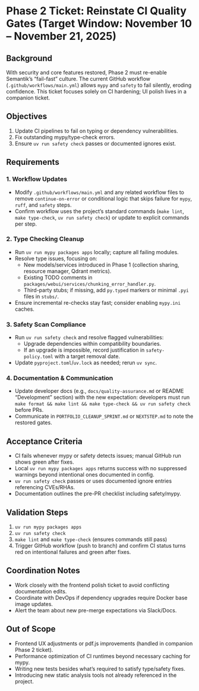 # Phase 2 Ticket: Reinstate CI Quality Gates (Target Window: November 10 – November 21, 2025)

## Background
With security and core features restored, Phase 2 must re-enable Semantik’s “fail-fast” culture. The current GitHub workflow (`.github/workflows/main.yml`) allows `mypy` and `safety` to fail silently, eroding confidence. This ticket focuses solely on CI hardening; UI polish lives in a companion ticket.

## Objectives
1. Update CI pipelines to fail on typing or dependency vulnerabilities.
2. Fix outstanding mypy/type-check errors.
3. Ensure `uv run safety check` passes or documented ignores exist.

## Requirements
### 1. Workflow Updates
- Modify `.github/workflows/main.yml` and any related workflow files to remove `continue-on-error` or conditional logic that skips failure for `mypy`, `ruff`, and `safety` steps.
- Confirm workflow uses the project’s standard commands (`make lint`, `make type-check`, `uv run safety check`) or update to explicit commands per step.

### 2. Type Checking Cleanup
- Run `uv run mypy packages apps` locally; capture all failing modules.
- Resolve type issues, focusing on:
  - New models/services introduced in Phase 1 (collection sharing, resource manager, Qdrant metrics).
  - Existing TODO comments in `packages/webui/services/chunking_error_handler.py`.
  - Third-party stubs; if missing, add `py.typed` markers or minimal `.pyi` files in `stubs/`.
- Ensure incremental re-checks stay fast; consider enabling `mypy.ini` caches.

### 3. Safety Scan Compliance
- Run `uv run safety check` and resolve flagged vulnerabilities:
  - Upgrade dependencies within compatibility boundaries.
  - If an upgrade is impossible, record justification in `safety-policy.toml` with a target removal date.
- Update `pyproject.toml`/`uv.lock` as needed; rerun `uv sync`.

### 4. Documentation & Communication
- Update developer docs (e.g., `docs/quality-assurance.md` or README “Development” section) with the new expectation: developers must run `make format && make lint && make type-check && uv run safety check` before PRs.
- Communicate in `PORTFOLIO_CLEANUP_SPRINT.md` or `NEXTSTEP.md` to note the restored gates.

## Acceptance Criteria
- CI fails whenever mypy or safety detects issues; manual GitHub run shows green after fixes.
- Local `uv run mypy packages apps` returns success with no suppressed warnings beyond intentional ones documented in config.
- `uv run safety check` passes or uses documented ignore entries referencing CVEs/RHAs.
- Documentation outlines the pre-PR checklist including safety/mypy.

## Validation Steps
1. `uv run mypy packages apps`
2. `uv run safety check`
3. `make lint` and `make type-check` (ensures commands still pass)
4. Trigger GitHub workflow (push to branch) and confirm CI status turns red on intentional failures and green after fixes.

## Coordination Notes
- Work closely with the frontend polish ticket to avoid conflicting documentation edits.
- Coordinate with DevOps if dependency upgrades require Docker base image updates.
- Alert the team about new pre-merge expectations via Slack/Docs.

## Out of Scope
- Frontend UX adjustments or pdf.js improvements (handled in companion Phase 2 ticket).
- Performance optimization of CI runtimes beyond necessary caching for mypy.
- Writing new tests besides what’s required to satisfy type/safety fixes.
- Introducing new static analysis tools not already referenced in the project.
